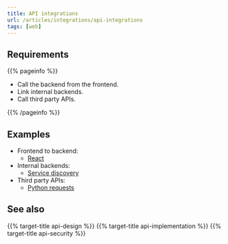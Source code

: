 ```yaml
---
title: API integrations
url: /articles/integrations/api-integrations
tags: [web]
---
```


## Requirements

{{% pageinfo %}}

* Call the backend from the frontend.
* Link internal backends.
* Call third party APIs.

{{% /pageinfo %}}

## Examples

* Frontend to backend:
  * [React](https://react.dev/)
* Internal backends:
  * [Service discovery](https://microservices.io/patterns/server-side-discovery.html)
* Third party APIs:
  * [Python requests](https://pypi.org/project/requests/)

## See also

{{% target-title api-design %}}
{{% target-title api-implementation %}}
{{% target-title api-security %}}
